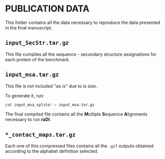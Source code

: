 # PUBLICATION DATA

This folder contains all the data necessary to reproduce the data presented in the final manuscript.

## `input_SecStr.tar.gz`

This file compiles all the sequence - secondary structure assignations for each protein of the benchmark.

## `input_msa.tar.gz`

This file is not included *"as is"* due to is size.

To generate it, run:

```bash
cat input_msa_splita* > input_msa.tar.gz
```

The final compiled file contains all the **M**ultiple **S**equence **A**lignments necessary to run **raDI**.

## `*_contact_maps.tar.gz`

Each one of this compressed files contains all the `.gif` outputs obtained according to the alphabet definition selected.


